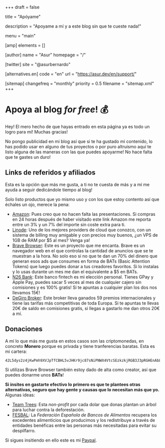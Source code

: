 +++
draft = false

title = "Apóyame"

description = "Apoyame a mí y a este blog sin que te cueste nada!"

menu = "main"

[amp]
    elements = []

[author]
    name = "Asur"
    homepage = "/"

[twitter]
    site = "@asurbernardo"

[alternatives.en]
    code = "en"
    url = "https://asur.dev/en/support/"

[sitemap]
  changefreq = "monthly"
  priority = 0.5
  filename = "sitemap.xml"
+++

# Apoya al blog *for free*! 💰

Hey! El mero hecho de que hayas entrado en esta página ya es todo un logro para mí! Muchas gracias!

No pongo publicidad en mi blog así que si te ha gustado mi contenido, lo has podido usar en alguno de tus proyectos o por puro altruismo aquí te listo alguna de las maneras con las que puedes apoyarme! No hace falta que te gastes un duro!

## Links de referidos y afiliados

Esta es la opción que más me gusta, a ti no te cuesta de más y a mí me ayuda a seguir dedicándole tiempo al blog!

Solo listo productos que yo mismo uso y con los que estoy contento así que échales un ojo, merece la pena:

- <a href="https://amzn.to/33GCvRh" target="_blank" rel="nofollow noopener noreferrer" >Amazon</a>: Pues creo que no hacen falta las presentaciones. Si compras en 24 horas después de haber visitado este link Amazon me reporta entre un 3% y un 7% del importe sin coste extra para ti.
- <a href="https://www.linode.com/?r=ca90aa0a45540066ec753ff02b33a332d566e243" target="_blank" rel="nofollow noopener noreferrer" >Linode</a>: Uno de los mejores providers de cloud que conozco, con un sistema de billing muy amigable y con precios muy buenos, ¿un VPS de 1GB de RAM por $5 al mes? Venga ya!
- <a href="https://brave.com/asu769" target="_blank" rel="nofollow noopener noreferrer" >Brave Browser</a>: Este es un proyecto que me encanta. Brave es un navegador web en el que controlas la cantidad de anuncios que se te muestran a la hora. No solo eso si no que te dan un 70% del dinero que generan esos ads que consumes en forma de BATs (Basic Attention Tokens) que luego puedes donar a tus creadores favoritos. Si lo instalas y lo usas durante un mes me dan el equivalente a $5 en BATs.
- <a href="https://n26.com/r/asurb2865" target="_blank" rel="nofollow noopener noreferrer" >N26 Bank</a>: Este banco fintech es mi elección personal. Tienes GPay y Apple Pay, puedes sacar 5 veces al mes de cualquier cajero sin comisiones y es 100% gratis! Si te apuntas a cualquier plan los dos nos llevamos 15€!</li>
- <a href="https://www.degiro.es/amigo-invita-amigo/empezar-a-invertir.html?id=AF7738F9&referral_name=Asur%20Bernardo%20Fern%C3%A1ndez&utm_source=mgm" target="_blank" rel="nofollow noopener noreferrer" >DeGiro Broker</a>: Este broker lleva ganados 59 premios internacionales y tiene las tarifas más competitivas de toda Europa. Si te apuntas te llevas 20€ de saldo en comisiones gratis, si llegas a gastarlo me dan otros 20€ a mí.

## Donaciones

A mí lo que más me gusta en estos casos son las criptomonedas, en concreto <b>Monero</b> porque es privada y tiene tranferencias baratas. Esta es mi cartera:

```
42L5dys2z4jKwPmh9XVJpTfCBHL5vJHKr9jc87sNiPNWX4VtcSEzkzkjRGB3J3pRGHEnAbLC7hg6iNDZ6Ezfgf8Z1gFEa6X
```

Si utilizas Brave Browser también estoy dado de alta como creator, así que puedes donarme unos **BATs**!

**Si insites en gastarte efectivo lo primero es que te plantees otras alternativas, seguro que hay gente y causas que lo necesitan más que yo.** Algunas ideas:

- <a href="https://teamtrees.org/" target="_blank" rel="nofollow noopener noreferrer" >Team Trees</a>: Esta <i>non-profit</i> por cada dolar que donas plantan un árbol para luchar contra la deforestación.
- <a href="https://www.fesbal.org/involucrate/donaciones/" target="_blank" rel="nofollow noopener noreferrer">FESBAL</a>: La <i>Federación Española de Bancos de Alimentos</i> recupera los excedentes alimenticios que producimos y los redistribuye a través de entidades benéficas entre las personas más necesitadas para evitar su despilfarro.

Si sigues insitiendo en ello este es mi <a href="https://www.paypal.com/cgi-bin/webscr?cmd=_s-xclick&hosted_button_id=ZPEPDV2UMSUYS&source=url" target="_blank" rel="nofollow noopener noreferrer">Paypal</a>.
